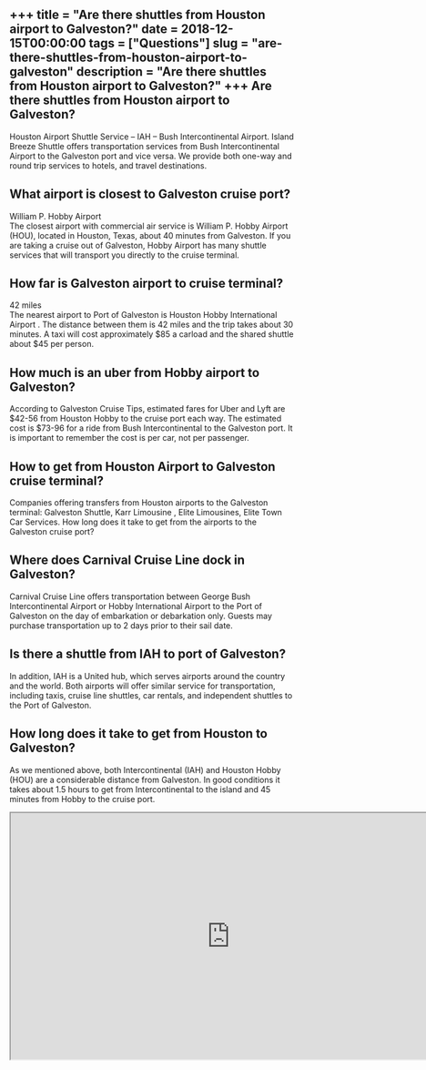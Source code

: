 +++
title = "Are there shuttles from Houston airport to Galveston?"
date = 2018-12-15T00:00:00
tags = ["Questions"]
slug = "are-there-shuttles-from-houston-airport-to-galveston"
description = "Are there shuttles from Houston airport to Galveston?"
+++
Are there shuttles from Houston airport to Galveston?
-----------------------------------------------------

Houston Airport Shuttle Service – IAH – Bush Intercontinental Airport. Island Breeze Shuttle offers transportation services from Bush Intercontinental Airport to the Galveston port and vice versa. We provide both one-way and round trip services to hotels, and travel destinations.

What airport is closest to Galveston cruise port?
-------------------------------------------------

William P. Hobby Airport  
The closest airport with commercial air service is William P. Hobby Airport (HOU), located in Houston, Texas, about 40 minutes from Galveston. If you are taking a cruise out of Galveston, Hobby Airport has many shuttle services that will transport you directly to the cruise terminal.

How far is Galveston airport to cruise terminal?
------------------------------------------------

42 miles  
The nearest airport to Port of Galveston is Houston Hobby International Airport . The distance between them is 42 miles and the trip takes about 30 minutes. A taxi will cost approximately $85 a carload and the shared shuttle about $45 per person.

How much is an uber from Hobby airport to Galveston?
----------------------------------------------------

According to Galveston Cruise Tips, estimated fares for Uber and Lyft are $42-56 from Houston Hobby to the cruise port each way. The estimated cost is $73-96 for a ride from Bush Intercontinental to the Galveston port. It is important to remember the cost is per car, not per passenger.

How to get from Houston Airport to Galveston cruise terminal?
-------------------------------------------------------------

Companies offering transfers from Houston airports to the Galveston terminal: Galveston Shuttle, Karr Limousine , Elite Limousines, Elite Town Car Services. How long does it take to get from the airports to the Galveston cruise port?

Where does Carnival Cruise Line dock in Galveston?
--------------------------------------------------

Carnival Cruise Line offers transportation between George Bush Intercontinental Airport or Hobby International Airport to the Port of Galveston on the day of embarkation or debarkation only. Guests may purchase transportation up to 2 days prior to their sail date.

Is there a shuttle from IAH to port of Galveston?
-------------------------------------------------

In addition, IAH is a United hub, which serves airports around the country and the world. Both airports will offer similar service for transportation, including taxis, cruise line shuttles, car rentals, and independent shuttles to the Port of Galveston.

How long does it take to get from Houston to Galveston?
-------------------------------------------------------

As we mentioned above, both Intercontinental (IAH) and Houston Hobby (HOU) are a considerable distance from Galveston. In good conditions it takes about 1.5 hours to get from Intercontinental to the island and 45 minutes from Hobby to the cruise port.

<iframe allow="accelerometer; autoplay; clipboard-write; encrypted-media; gyroscope; picture-in-picture" allowfullscreen="" class="__youtube_prefs__  epyt-is-override  no-lazyload" data-no-lazy="1" data-origheight="433" data-origwidth="770" data-skipgform_ajax_framebjll="" height="433" id="_ytid_82894" loading="lazy" src="https://www.youtube.com/embed/5WaBnUgm8Oc?enablejsapi=1&autoplay=0&cc_load_policy=0&cc_lang_pref=&iv_load_policy=1&loop=0&modestbranding=0&rel=1&fs=1&playsinline=0&autohide=2&theme=dark&color=red&controls=1&" title="YouTube player" width="770"></iframe>